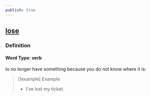 ```yaml
---
publish: true
---
```


## [lose](https://dictionary.cambridge.org/dictionary/english/lose)

### Definition
#### Word Type: verb
to no longer have something because you do not know where it is:

>[!example] Example
> - I've lost my ticket.
